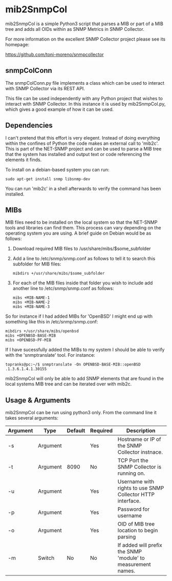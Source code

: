 # mib2SnmpCol

mib2SnmpCol is a simple Python3 script that parses a MIB or part of a MIB tree and adds all OIDs within as SNMP Metrics in SNMP Collector.

For more information on the excellent SNMP Collector project please see its homepage:

https://github.com/toni-moreno/snmpcollector


## snmpColConn

The snmpColConn.py file implements a class which can be used to interact with SNMP Collector via its REST API.

This file can be used independently with any Python project that wishes to interact with SNMP Collector.  In this instance it is used by mib2SnmpCol.py, which gives a good example of how it can be used.


## Dependencies

I can't pretend that this effort is very elegent.  Instead of doing everything within the confines of Python the code makes an  external call to 'mib2c'.  This is part of the NET-SNMP project and can be used to parse a MIB tree that the system has installed and output text or code referencing the elements it finds.

To install on a debian-based system you can run:

    sudo apt-get install snmp libsnmp-dev
    

You can run 'mib2c' in a shell afterwards to verify the command has been installed.


## MIBs

MIB files need to be installed on the local system so that the NET-SNMP tools and libraries can find them.  This process can vary depending on the operating system you are using.  A brief guide on Debian would be as follows:

1.  Download required MIB files to /usr/share/mibs/$some_subfolder

2.  Add a line to /etc/snmp/snmp.conf as follows to tell it to search this subfolder for MIB files:

        mibdirs +/usr/share/mibs/$some_subfolder
    
3.  For each of the MIB files inside that folder you wish to include add another line to /etc/snmp/snmp.conf as follows:

        mibs +MIB-NAME-1
        mibs +MIB-NAME-2
        mibs +MIB-NAME-3
    

So for instance if I had added MIBs for 'OpenBSD' I might end up with something like this in /etc/snmp/snmp.conf:

    mibdirs +/usr/share/mibs/openbsd
    mibs +OPENBSD-BASE-MIB
    mibs +OPENBSD-PF-MIB
    
    
If I have sucessfully added the MIBs to my system I should be able to verify with the 'snmptranslate' tool.  For instance:

    topranks@pc:~/$ snmptranslate -On OPENBSD-BASE-MIB::openBSD
    .1.3.6.1.4.1.30155


mib2SnmpCol will only be able to add SNMP elements that are found in the local systems MIB tree and can be iterated over with mib2c.


## Usage & Arguments

mib2SnmpCol can be run using python3 only.  From the command line it takes several arguments:

|Argument|Type|Default|Required|Description|
|---------|----|-------|----------|----------|
|-s|Argument||Yes|Hostname or IP of the SNMP Collector instnace.|
|-t|Argument|8090|No|TCP Port the SNMP Collector is running on.|
|-u|Argument||Yes|Username with rights to use SNMP Collector HTTP interface.|
|-p|Argument||Yes|Password for username|
|-o|Argument||Yes|OID of MIB tree location to begin parsing|
|-m|Switch|No|No|If added will prefix the SNMP 'module' to measurement names.|





